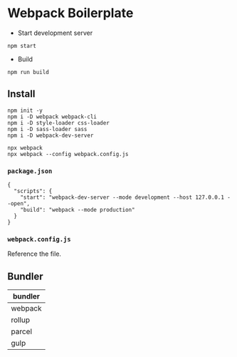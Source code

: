 # Webpack Boilerplate

- Start development server

```
npm start
```

- Build

```
npm run build
```

## Install

```
npm init -y
npm i -D webpack webpack-cli
npm i -D style-loader css-loader
npm i -D sass-loader sass
npm i -D webpack-dev-server
```

```
npx webpack
npx webpack --config webpack.config.js
```

### `package.json`

```
{
  "scripts": {
    "start": "webpack-dev-server --mode development --host 127.0.0.1 --open",
    "build": "webpack --mode production"
  }
}
```

### `webpack.config.js`

Reference the file.

## Bundler

| bundler |
| ------- |
| webpack |
| rollup  |
| parcel  |
| gulp    |

